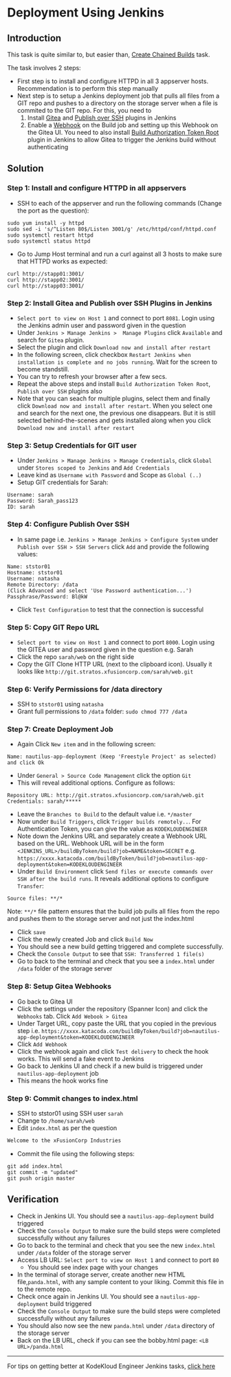 # Deployment Using Jenkins
## Introduction
This task is quite similar to, but easier than, [Create Chained Builds](./Create-Chained-Builds.md) task.

The task involves 2 steps:
  * First step is to install and configure HTTPD in all 3 appserver hosts. Recommendation is to perform this step manually
  * Next step is to setup a Jenkins deployment job that pulls all files from a GIT repo and pushes to a directory on the storage server when a file is commited to the GIT repo. For this, you need to 
    1. Install [Gitea](https://plugins.jenkins.io/gitea/) and [Publish over SSH](https://plugins.jenkins.io/publish-over-ssh/) plugins in Jenkins
    2. Enable a [Webhook](https://en.wikipedia.org/wiki/Webhook) on the Build job and setting up this Webhook on the Gitea UI. You need to also install [Build Authorization Token Root](https://plugins.jenkins.io/build-token-root/) plugin in Jenkins to allow Gitea to trigger the Jenkins build without authenticating

## Solution
### Step 1: Install and configure HTTPD in all appservers
* SSH to each of the appserver and run the following commands (Change the port as the question):
```
sudo yum install -y httpd
sudo sed -i 's/^Listen 80$/Listen 3001/g' /etc/httpd/conf/httpd.conf
sudo systemctl restart httpd
sudo systemctl status httpd
```
* Go to Jump Host terminal and run a curl against all 3 hosts to make sure that HTTPD works as expected:
```
curl http://stapp01:3001/
curl http://stapp02:3001/
curl http://stapp03:3001/
```

### Step 2: Install Gitea and Publish over SSH Plugins in Jenkins
* `Select port to view on Host 1` and connect to port `8081`. Login using the Jenkins admin user and password given in the question
* Under  `Jenkins > Manage Jenkins >  Manage Plugins` click `Available` and search for `Gitea` plugin.
* Select the plugin and click `Download now and install after restart`
* In the following screen, click checkbox `Restart Jenkins when installation is complete and no jobs running`. Wait for the screen to become standstill.
* You can try to refresh your browser after a few secs.
* Repeat the above steps and install `Build Authorization Token Root`, `Publish over SSH` plugins also
* Note that you can seach for multiple plugins, select them and finally click `Download now and install after restart`. When you select one and search for the next one, the previous one disappears. But it is still selected behind-the-scenes and gets installed along when you click `Download now and install after restart`

### Step 3: Setup Credentials for GIT user
* Under `Jenkins > Manage Jenkins > Manage Credentials`, click `Global` under `Stores scoped to Jenkins` and `Add Credentials`
* Leave kind as `Username with Password` and Scope as `Global (..)`
* Setup GIT credentials for Sarah:
```
Username: sarah
Password: Sarah_pass123
ID: sarah
```

### Step 4: Configure Publish Over SSH
* In same page i.e. `Jenkins > Manage Jenkins > Configure System` under `Publish over SSH > SSH Servers` click `Add` and provide the following values:
```
Name: ststor01
Hostname: ststor01
Username: natasha
Remote Directory: /data
(Click Advanced and select 'Use Password authentication...')
Passphrase/Password: Bl@kW
```
* Click `Test Configuration` to test that the connection is successful

### Step 5: Copy GIT Repo URL
* `Select port to view on Host 1` and connect to port `8000`. Login using the GITEA user and password given in the question e.g. Sarah
* Click the repo `sarah/web` on the right side
* Copy the GIT Clone HTTP URL (next to the clipboard icon). Usually it looks like `http://git.stratos.xfusioncorp.com/sarah/web.git`

### Step 6: Verify Permissions for /data directory
* SSH to `ststor01` using `natasha` 
* Grant full permissions to `/data` folder: `sudo chmod 777 /data`

### Step 7: Create Deployment Job
* Again Click `New item` and in the following screen:
```
Name: nautilus-app-deployment (Keep 'Freestyle Project' as selected) and click Ok
```
* Under `General > Source Code Management` click the option `Git`
* This will reveal additional options. Configure as follows:
```
Repository URL: http://git.stratos.xfusioncorp.com/sarah/web.git
Credentials: sarah/*****
```
* Leave the `Branches to Build` to the default value i.e. `*/master`
* Now under `Build Triggers`, click `Trigger builds remotely..`. For Authentication Token, you can give the value as `KODEKLOUDENGINEER`
* Note down the Jenkins URL and separately create a Webhook URL based on the URL. Webhook URL will be in the form `<JENKINS_URL>/buildByToken/build?job=NAME&token=SECRET`
e.g. `https://xxxx.katacoda.com/buildByToken/build?job=nautilus-app-deployment&token=KODEKLOUDENGINEER`
* Under `Build Environment` click `Send files or execute commands over SSH after the build runs`. It reveals additional options to configure `Transfer`:
```
Source files: **/*
```
Note: `**/*` file pattern ensures that the build job pulls all files from the repo and pushes them to the storage server and not just the index.html
* Click `save`
* Click the newly created Job and click `Build Now`
* You should see a new build getting triggered and complete successfully.
* Check the `Console Output` to see that `SSH: Transferred 1 file(s)`
* Go to back to the terminal and check that you see a `index.html` under `/data` folder of the storage server

### Step 8: Setup Gitea Webhooks
* Go back to Gitea UI
* Click the settings under the repository (Spanner Icon) and click the `Webhooks` tab. Click `Add Webook > Gitea`
* Under Target URL, copy paste the URL that you copied in the previous step i.e. `https://xxxx.katacoda.com/buildByToken/build?job=nautilus-app-deployment&token=KODEKLOUDENGINEER`
* Click `Add Webhook`
* Click the webhook again and click `Test delivery` to check the hook works. This will send a fake event to Jenkins
* Go back to Jenkins UI and check if a new build is triggered under `nautilus-app-deployment` job
* This means the hook works fine

### Step 9: Commit changes to index.html
* SSH to ststor01 using SSH user `sarah`
* Change to `/home/sarah/web`
* Edit `index.html` as per the question
```html
Welcome to the xFusionCorp Industries
```
* Commit the file using the following steps:
```
git add index.html
git commit -m "updated"
git push origin master
```

## Verification
* Check in Jenkins UI. You should see a `nautilus-app-deployment` build triggered
* Check the `Console Output` to make sure the build steps were completed successfully without any failures
* Go to back to the terminal and check that you see the new `index.html` under `/data` folder of the storage server
* Access LB URL: `Select port to view on Host 1` and connect to port `80`
  * You should see index page with your changes
* In the terminal of storage server, create another new HTML file,`panda.html`, with any sample content to your liking. Commit this file in to the remote repo.
* Check once again in Jenkins UI. You should see a `nautilus-app-deployment` build triggered
* Check the `Console Output` to make sure the build steps were completed successfully without any failures
* You should also now see the new `panda.html` under `/data` directory of the storage server
* Back on the LB URL, check if you can see the bobby.html page: `<LB URL>/panda.html`

---
For tips on getting better at KodeKloud Engineer Jenkins tasks, [click here](./README.md)